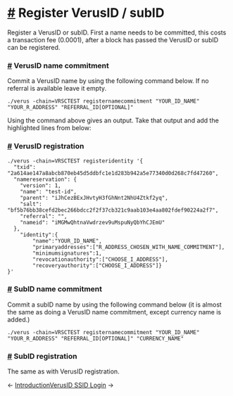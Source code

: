 # [\#](https://docs.verus.io/verusid/verusid-create.html\#register-verusid-subid) Register VerusID / subID

Register a VerusID or subID. First a name needs to be committed, this costs a transaction fee (0.0001), after a block has passed the VerusID or subID can be registered.

### [\#](https://docs.verus.io/verusid/verusid-create.html\#verusid-name-commitment) VerusID name commitment

Commit a VerusID name by using the following command below. If no referral is available leave it empty.

```
./verus -chain=VRSCTEST registernamecommitment "YOUR_ID_NAME" "YOUR_R_ADDRESS" "REFERRAL_ID[OPTIONAL]"

```

Using the command above gives an output. Take that output and add the highlighted lines from below:

### [\#](https://docs.verus.io/verusid/verusid-create.html\#verusid-registration) VerusID registration

```
./verus -chain=VRSCTEST registeridentity '{
  "txid": "2a614ae147a8abcb870eb45d5ddbfc1e1d283b942a5e77340d0d268c7fd47260",
  "namereservation": {
    "version": 1,
    "name": "test-id",
    "parent": "iJhCezBExJHvtyH3fGhNnt2NhU4Ztkf2yq",
    "salt": "bf5b76bb38cefd2bec266bdcc2f2f37cb321c9aab103e4aa802fdef90224a2f7",
    "referral": "",
    "nameid": "iMGMwQhtnaVwdrzev9uMspuNyQbYhCJEmU"
  },
    "identity":{
        "name":"YOUR_ID_NAME",
        "primaryaddresses":["R_ADDRESS_CHOSEN_WITH_NAME_COMMITMENT"],
        "minimumsignatures":1,
        "revocationauthority":["CHOOSE_I_ADDRESS"],
        "recoveryauthority":["CHOOSE_I_ADDRESS"]}
}'

```

### [\#](https://docs.verus.io/verusid/verusid-create.html\#subid-name-commitment) SubID name commitment

Commit a subID name by using the following command below (it is almost the same as doing a VerusID name commitment, except currency name is added.)

```
./verus -chain=VRSCTEST registernamecommitment "YOUR_ID_NAME" "YOUR_R_ADDRESS" "REFERRAL_ID[OPTIONAL]" "CURRENCY_NAME"

```

### [\#](https://docs.verus.io/verusid/verusid-create.html\#subid-registration) SubID registration

The same as with VerusID registration.

←
[Introduction](https://docs.verus.io/verusid/)[VerusID SSID Login](https://docs.verus.io/verusid/login.html)
→